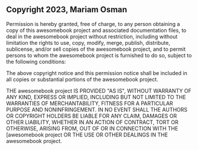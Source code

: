 ## Copyright 2023, Mariam Osman


Permission is hereby granted, free of charge, to any person obtaining a copy of this awesomebook project and associated documentation files, to deal in the awesomebook project without restriction, including without limitation the rights to use, copy, modify, merge, publish, distribute, sublicense, and/or sell copies of the awesomebook project, and to permit persons to whom the awesomebook project is furnished to do so, subject to the following conditions:

The above copyright notice and this permission notice shall be included in all copies or substantial portions of the awesomebook project.

THE awesomebook project IS PROVIDED "AS IS", WITHOUT WARRANTY OF ANY KIND, EXPRESS OR IMPLIED, INCLUDING BUT NOT LIMITED TO THE WARRANTIES OF MERCHANTABILITY, FITNESS FOR A PARTICULAR PURPOSE AND NONINFRINGEMENT. IN NO EVENT SHALL THE AUTHORS OR COPYRIGHT HOLDERS BE LIABLE FOR ANY CLAIM, DAMAGES OR OTHER LIABILITY, WHETHER IN AN ACTION OF CONTRACT, TORT OR OTHERWISE, ARISING FROM, OUT OF OR IN CONNECTION WITH THE [awesomebook project OR THE USE OR OTHER DEALINGS IN THE awesomebook project.